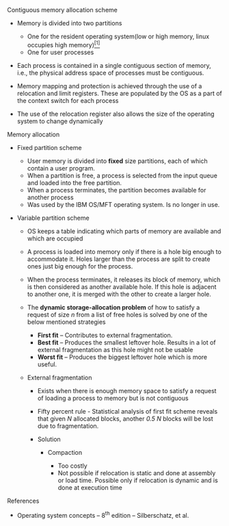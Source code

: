 Contiguous memory allocation scheme

-   Memory is divided into two partitions

    -   One for the resident operating system(low or high memory, linux
        occupies high
        memory)[<sup>\[1\]</sup>](http://en.wikipedia.org/wiki/High_memory)
    -   One for user processes

-   Each process is contained in a single contiguous section of memory,
    i.e., the physical address space of processes must be contiguous.

-   Memory mapping and protection is achieved through the use of a
    relocation and limit registers. These are populated by the OS as a
    part of the context switch for each process

-   The use of the relocation register also allows the size of the
    operating system to change dynamically

Memory allocation

-   Fixed partition scheme

    -   User memory is divided into **fixed** size partitions, each of
        which contain a user program.
    -   When a partition is free, a process is selected from the input
        queue and loaded into the free partition.
    -   When a process terminates, the partition becomes available for
        another process
    -   Was used by the IBM OS/MFT operating system. Is no longer in
        use.

-   Variable partition scheme

    -   OS keeps a table indicating which parts of memory are available
        and which are occupied

    -   A process is loaded into memory only if there is a hole big
        enough to accommodate it. Holes larger than the process are
        split to create ones just big enough for the process.

    -   When the process terminates, it releases its block of memory,
        which is then considered as another available hole. If this hole
        is adjacent to another one, it is merged with the other to
        create a larger hole.

    -   The **dynamic storage-allocation problem** of how to satisfy a
        request of size *n* from a list of free holes is solved by one
        of the below mentioned strategies

        -   **First fit** – Contributes to external fragmentation.
        -   **Best fit** – Produces the smallest leftover hole. Results
            in a lot of external fragmentation as this hole might not be
            usable
        -   **Worst fit** – Produces the biggest leftover hole which is
            more useful.

    -   External fragmentation

        -   Exists when there is enough memory space to satisfy a
            request of loading a process to memory but is not contiguous

        -   Fifty percent rule - Statistical analysis of first fit
            scheme reveals that given *N* allocated blocks, another *0.5
            N* blocks will be lost due to fragmentation.

        -   Solution

            -   Compaction

                -   Too costly
                -   Not possible if relocation is static and done at
                    assembly or load time. Possible only if relocation
                    is dynamic and is done at execution time

References

-   Operating system concepts – 8<sup>th</sup> edition – Silberschatz,
    et al.
